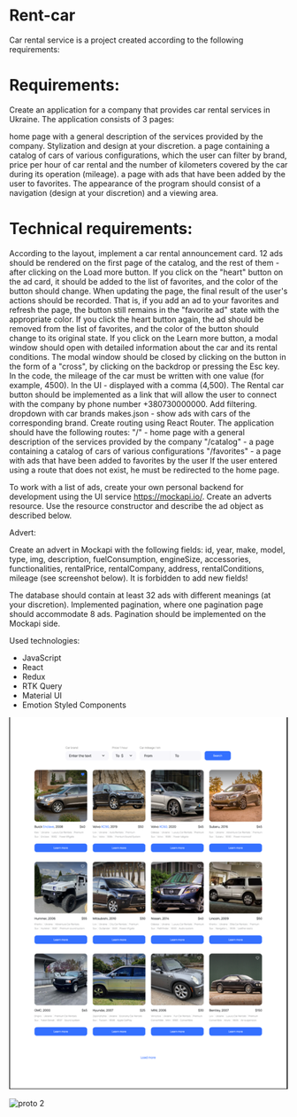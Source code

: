 # Rent-car

Car rental service is a project created according to the following requirements:

# Requirements:

Create an application for a company that provides car rental services in Ukraine. The application consists of 3 pages:

home page with a general description of the services provided by the company. Stylization and design at your discretion.
a page containing a catalog of cars of various configurations, which the user can filter by brand, price per hour of car
rental and the number of kilometers covered by the car during its operation (mileage). a page with ads that have been
added by the user to favorites. The appearance of the program should consist of a navigation (design at your discretion)
and a viewing area.

# Technical requirements:

According to the layout, implement a car rental announcement card. 12 ads should be rendered on the first page of the
catalog, and the rest of them - after clicking on the Load more button. If you click on the "heart" button on the ad
card, it should be added to the list of favorites, and the color of the button should change. When updating the page,
the final result of the user's actions should be recorded. That is, if you add an ad to your favorites and refresh the
page, the button still remains in the "favorite ad" state with the appropriate color. If you click the heart button
again, the ad should be removed from the list of favorites, and the color of the button should change to its original
state. If you click on the Learn more button, a modal window should open with detailed information about the car and its
rental conditions. The modal window should be closed by clicking on the button in the form of a "cross", by clicking on
the backdrop or pressing the Esc key. In the code, the mileage of the car must be written with one value (for example,
4500). In the UI - displayed with a comma (4,500). The Rental car button should be implemented as a link that will allow
the user to connect with the company by phone number +380730000000. Add filtering. dropdown with car brands makes.json -
show ads with cars of the corresponding brand. Create routing using React Router. The application should have the
following routes: "/" - home page with a general description of the services provided by the company "/catalog" - a page
containing a catalog of cars of various configurations "/favorites" - a page with ads that have been added to favorites
by the user If the user entered using a route that does not exist, he must be redirected to the home page.

To work with a list of ads, create your own personal backend for development using the UI service https://mockapi.io/.
Create an adverts resource. Use the resource constructor and describe the ad object as described below.

Advert:

Create an advert in Mockapi with the following fields: id, year, make, model, type, img, description, fuelConsumption,
engineSize, accessories, functionalities, rentalPrice, rentalCompany, address, rentalConditions, mileage (see screenshot
below). It is forbidden to add new fields!

The database should contain at least 32 ads with different meanings (at your discretion). Implemented pagination, where
one pagination page should accommodate 8 ads. Pagination should be implemented on the Mockapi side.

Used technologies:
- JavaScript
- React
- Redux
- RTK Query
- Material UI
- Emotion Styled Components

![proto 1](rent-car/src/assets/images/img.png)

![proto 2](rent-car/src/assets/images/img1.png)



